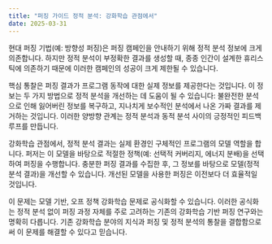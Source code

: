 ```yaml
---
title: "퍼징 가이드 정적 분석: 강화학습 관점에서"
date: 2025-03-31
---
```


현대 퍼징 기법(예: 방향성 퍼징)은 퍼징 캠페인을 안내하기 위해 정적 분석 정보에 크게 의존합니다. 하지만 정적 분석이 부정확한 결과를 생성할 때, 종종 인간이 설계한 휴리스틱에 의존하기 때문에 이러한 캠페인의 성공이 크게 제한될 수 있습니다.

핵심 통찰은 퍼징 결과가 프로그램 동작에 대한 실제 정보를 제공한다는 것입니다. 이 정보는 두 가지 방법으로 정적 분석을 개선하는 데 도움이 될 수 있습니다: 불완전한 분석으로 인해 잃어버린 정보를 복구하고, 지나치게 보수적인 분석에서 나온 가짜 결과를 제거하는 것입니다. 이러한 양방향 관계는 정적 분석과 동적 분석 사이의 긍정적인 피드백 루프를 만듭니다.

강화학습 관점에서, 정적 분석 결과는 실제 환경인 구체적인 프로그램의 모델 역할을 합니다. 퍼저는 이 모델을 바탕으로 적절한 정책(예: 선택적 커버리지, 에너지 분배)을 선택하여 퍼징을 수행합니다. 충분한 퍼징 결과를 수집한 후, 그 정보를 바탕으로 모델(정적 분석 결과)을 개선할 수 있습니다. 개선된 모델을 사용한 퍼징은 이전보다 더 효율적일 것입니다.

이 문제는 모델 기반, 오프 정책 강화학습 문제로 공식화할 수 있습니다. 이러한 공식화는 정적 분석 없이 퍼징 과정 자체를 주로 고려하는 기존의 강화학습 기반 퍼징 연구와는 명확히 다릅니다. 기존 강화학습 분야의 지식과 퍼징 및 정적 분석의 통찰을 결합함으로써 이 문제를 해결할 수 있다고 믿습니다. 